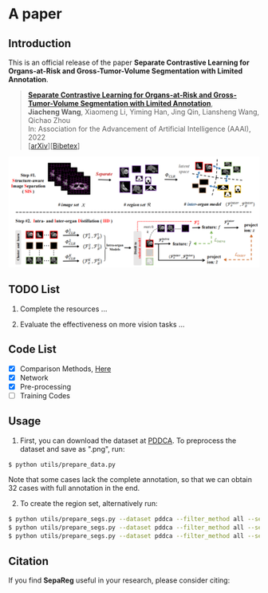 # A paper

## Introduction

This is an official release of the paper **Separate Contrastive Learning for Organs-at-Risk and Gross-Tumor-Volume Segmentation with Limited Annotation**.

> [**Separate Contrastive Learning for Organs-at-Risk and Gross-Tumor-Volume Segmentation with Limited Annotation**](https://arxiv.org/abs/2112.02743),   <br/>
> **Jiacheng Wang**, Xiaomeng Li, Yiming Han, Jing Qin, Liansheng Wang, Qichao Zhou<br/>
> In: Association for the Advancement of Artificial Intelligence (AAAI), 2022  <br/>
> [[arXiv](https://arxiv.org/abs/2112.02743)][[Bibetex](https://github.com/jcwang123/Separate_CL#citation)]

<div align="center" border=> <img src=framework.png width="600" > </div>

## TODO List

1. Complete the resources ...

2. Evaluate the effectiveness on more vision tasks ...


## Code List

- [x] Comparison Methods, [Here](https://github.com/jcwang123/AwesomeContrastiveLearning)
- [x] Network
- [x] Pre-processing
- [ ] Training Codes

## Usage

<!-- ### For PDDCA dataset -->

1. First, you can download the dataset at [PDDCA](https://www.imagenglab.com/newsite/pddca/). To preprocess the dataset and save as ".png", run:

```bash
$ python utils/prepare_data.py
```

Note that some cases lack the complete annotation, so that we can obtain 32 cases with full annotation in the end.

2. To create the region set, alternatively run:

```bash
$ python utils/prepare_segs.py --dataset pddca --filter_method all --seg_method fb --min_size 400
$ python utils/prepare_segs.py --dataset pddca --filter_method all --seg_method slic --n_segments 32
$ python utils/prepare_segs.py --dataset pddca --filter_method all --seg_method slice --n_segments 32
```

## Citation

If you find **SepaReg** useful in your research, please consider citing:

